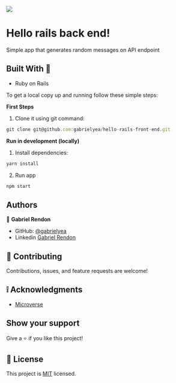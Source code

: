 ![](https://img.shields.io/badge/Microverse-blueviolet)
# Hello rails back end! 
Simple app that generates random messages on API endpoint

##  Built With :hammer:

- Ruby on Rails

To get a local copy up and running follow these simple steps:

**First Steps**

1. Clone it using git command:
```js
git clone git@github.com:gabrielyea/hello-rails-front-end.git
```

**Run in development (locally)**

1. Install dependencies:
```js
yarn install
```
2. Run app
```js
npm start
```


## Authors

👤 **Gabriel Rendon**

- GitHub: [@gabrielyea](https://github.com/gabrielyea)
- Linkedin [Gabriel Rendon](https://www.linkedin.com/in/gabriel-rendon-paredes/)

## 🤝 Contributing

Contributions, issues, and feature requests are welcome!


## :grey_exclamation: Acknowledgments

- [Microverse](https://www.microverse.org/)

## Show your support

Give a ⭐️ if you like this project!

## 📝 License

This project is [MIT](LICENSE) licensed.
